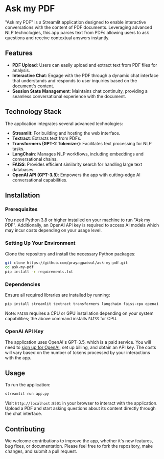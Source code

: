# Ask my PDF

"Ask my PDF" is a Streamlit application designed to enable interactive conversations with the content of PDF documents. Leveraging advanced NLP technologies, this app parses text from PDFs allowing users to ask questions and receive contextual answers instantly.

## Features

- **PDF Upload**: Users can easily upload and extract text from PDF files for analysis.
- **Interactive Chat**: Engage with the PDF through a dynamic chat interface that understands and responds to user inquiries based on the document's content.
- **Session State Management**: Maintains chat continuity, providing a seamless conversational experience with the document.

## Technology Stack

The application integrates several advanced technologies:

- **Streamlit**: For building and hosting the web interface.
- **Textract**: Extracts text from PDFs.
- **Transformers (GPT-2 Tokenizer)**: Facilitates text processing for NLP tasks.
- **LangChain**: Manages NLP workflows, including embeddings and conversational chains.
- **FAISS**: Provides efficient similarity search for handling large text databases.
- **OpenAI API (GPT-3.5)**: Empowers the app with cutting-edge AI conversational capabilities.

## Installation

### Prerequisites

You need Python 3.8 or higher installed on your machine to run "Ask my PDF". Additionally, an OpenAI API key is required to access AI models which may incur costs depending on your usage level.

### Setting Up Your Environment

Clone the repository and install the necessary Python packages:

```bash
git clone https://github.com/prayagpadwal/ask-my-pdf.git
cd ask-my-pdf
pip install -r requirements.txt
```

### Dependencies

Ensure all required libraries are installed by running:

```bash
pip install streamlit textract transformers langchain faiss-cpu openai
```

Note: `FAISS` requires a CPU or GPU installation depending on your system capabilities; the above command installs `FAISS` for CPU.

### OpenAI API Key

The application uses OpenAI's GPT-3.5, which is a paid service. You will need to [sign up for OpenAI](https://platform.openai.com/signup), set up billing, and obtain an API key. The costs will vary based on the number of tokens processed by your interactions with the app.

## Usage

To run the application:

```bash
streamlit run app.py
```

Visit `http://localhost:8501` in your browser to interact with the application. Upload a PDF and start asking questions about its content directly through the chat interface.

## Contributing

We welcome contributions to improve the app, whether it's new features, bug fixes, or documentation. Please feel free to fork the repository, make changes, and submit a pull request.
